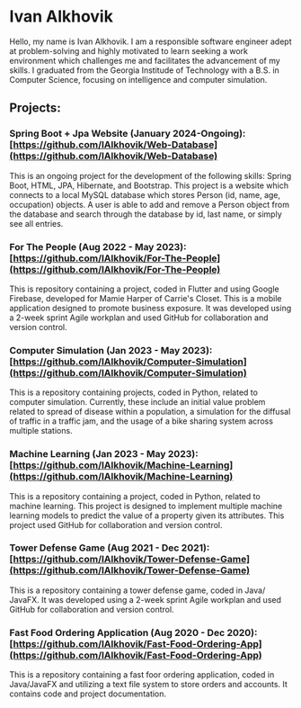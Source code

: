# Ivan Alkhovik

Hello, my name is Ivan Alkhovik. I am a responsible software engineer adept at problem-solving and highly motivated to learn seeking a work environment which challenges me and facilitates the advancement of my skills. I graduated from the Georgia Institude of Technology with a B.S. in Computer Science, focusing on intelligence and computer simulation.


## Projects:

### Spring Boot + Jpa Website (January 2024-Ongoing): [https://github.com/IAlkhovik/Web-Database](https://github.com/IAlkhovik/Web-Database)

This is an ongoing project for the development of the following skills: Spring Boot, HTML, JPA, Hibernate, and Bootstrap. This project is a website which connects to a local MySQL database which stores Person (id, name, age, occupation) objects. A user is able to add and remove a Person object from the database and search through the database by id, last name, or simply see all entries.

### For The People (Aug 2022 - May 2023): [https://github.com/IAlkhovik/For-The-People](https://github.com/IAlkhovik/For-The-People)

This is repository containing a project, coded in Flutter and using Google Firebase, developed for Mamie Harper of Carrie's Closet. This is a mobile application designed to promote business exposure. It was developed using a 2-week sprint Agile workplan and used GitHub for collaboration and version control.

### Computer Simulation (Jan 2023 - May 2023): [https://github.com/IAlkhovik/Computer-Simulation](https://github.com/IAlkhovik/Computer-Simulation)

This is a repository containing projects, coded in Python, related to computer simulation. Currently, these include an initial value problem related to spread of disease within a population, a simulation for the diffusal of traffic in a traffic jam, and the usage of a bike sharing system across multiple stations.

### Machine Learning (Jan 2023 - May 2023): [https://github.com/IAlkhovik/Machine-Learning](https://github.com/IAlkhovik/Machine-Learning)

This is a repository containing a project, coded in Python, related to machine learning. This project is designed to implement multiple machine learning models to predict the value of a property given its attributes. This project used GitHub for collaboration and version control.

### Tower Defense Game (Aug 2021 - Dec 2021): [https://github.com/IAlkhovik/Tower-Defense-Game](https://github.com/IAlkhovik/Tower-Defense-Game)

This is a repository containing a tower defense game, coded in Java/ JavaFX. It was developed using a 2-week sprint Agile workplan and used GitHub for collaboration and version control.

### Fast Food Ordering Application (Aug 2020 - Dec 2020): [https://github.com/IAlkhovik/Fast-Food-Ordering-App](https://github.com/IAlkhovik/Fast-Food-Ordering-App)

This is a repository containing a fast foor ordering application, coded in Java/JavaFX and utilizing a text file system to store orders and accounts. It contains code and project documentation.
